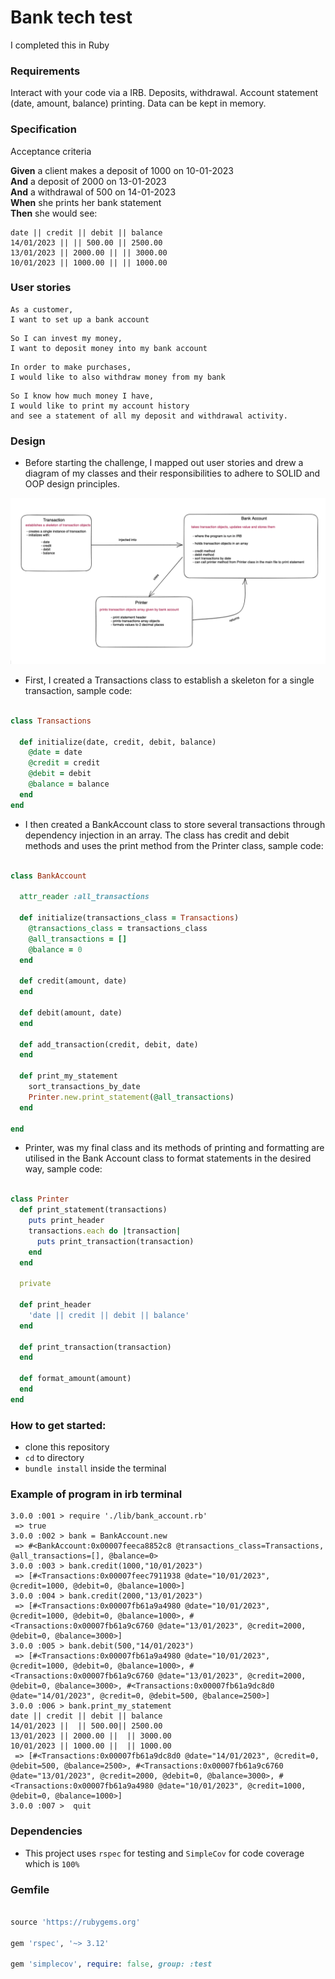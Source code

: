 # Bank tech test

I completed this in Ruby

### Requirements

Interact with your code via a IRB.
Deposits, withdrawal.
Account statement (date, amount, balance) printing.
Data can be kept in memory.

### Specification

Acceptance criteria

**Given** a client makes a deposit of 1000 on 10-01-2023  
**And** a deposit of 2000 on 13-01-2023  
**And** a withdrawal of 500 on 14-01-2023  
**When** she prints her bank statement  
**Then** she would see:

```
date || credit || debit || balance
14/01/2023 || || 500.00 || 2500.00
13/01/2023 || 2000.00 || || 3000.00
10/01/2023 || 1000.00 || || 1000.00
```

### User stories

```
As a customer, 
I want to set up a bank account
```
```
So I can invest my money, 
I want to deposit money into my bank account
```
```
In order to make purchases,
I would like to also withdraw money from my bank
```
```
So I know how much money I have,
I would like to print my account history 
and see a statement of all my deposit and withdrawal activity.
```


### Design

* Before starting the challenge, I mapped out user stories and drew a diagram of my classes and their responsibilities to adhere to SOLID and OOP design principles.

![alt text](https://raw.githubusercontent.com/aimeehorwood/bank_tech_test/main/planning_diagram.png)


* First, I created a Transactions class to establish a skeleton for a single transaction, sample code:


```ruby

class Transactions

  def initialize(date, credit, debit, balance)
    @date = date
    @credit = credit
    @debit = debit
    @balance = balance
  end
end
```

* I then created a BankAccount class to store several transactions through dependency injection in an array. The class has credit and debit methods and uses the print method from the Printer class, sample code: 


```ruby 

class BankAccount

  attr_reader :all_transactions

  def initialize(transactions_class = Transactions)
    @transactions_class = transactions_class
    @all_transactions = []
    @balance = 0
  end
  
  def credit(amount, date)
  end

  def debit(amount, date)
  end

  def add_transaction(credit, debit, date)
  end
  
  def print_my_statement
    sort_transactions_by_date
    Printer.new.print_statement(@all_transactions)
  end

end
```

* Printer, was my final class and its methods of printing and formatting are utilised in the Bank Account class to format statements in the desired way, sample code:

```ruby

class Printer
  def print_statement(transactions)
    puts print_header
    transactions.each do |transaction|
      puts print_transaction(transaction)
    end
  end

  private

  def print_header
    'date || credit || debit || balance'
  end

  def print_transaction(transaction)
  end

  def format_amount(amount)
  end
end

```


### How to get started:

* clone this repository
* `cd` to directory
* `bundle install` inside the terminal

### Example of program in irb terminal

```
3.0.0 :001 > require './lib/bank_account.rb'
 => true 
3.0.0 :002 > bank = BankAccount.new
 => #<BankAccount:0x00007feeca8852c8 @transactions_class=Transactions, @all_transactions=[], @balance=0> 
3.0.0 :003 > bank.credit(1000,"10/01/2023")
 => [#<Transactions:0x00007feec7911938 @date="10/01/2023", @credit=1000, @debit=0, @balance=1000>] 
3.0.0 :004 > bank.credit(2000,"13/01/2023")
 => [#<Transactions:0x00007fb61a9a4980 @date="10/01/2023", @credit=1000, @debit=0, @balance=1000>, #<Transactions:0x00007fb61a9c6760 @date="13/01/2023", @credit=2000, @debit=0, @balance=3000>] 
3.0.0 :005 > bank.debit(500,"14/01/2023")
 => [#<Transactions:0x00007fb61a9a4980 @date="10/01/2023", @credit=1000, @debit=0, @balance=1000>, #<Transactions:0x00007fb61a9c6760 @date="13/01/2023", @credit=2000, @debit=0, @balance=3000>, #<Transactions:0x00007fb61a9dc8d0 @date="14/01/2023", @credit=0, @debit=500, @balance=2500>] 
3.0.0 :006 > bank.print_my_statement
date || credit || debit || balance
14/01/2023 ||  || 500.00|| 2500.00
13/01/2023 || 2000.00 ||  || 3000.00
10/01/2023 || 1000.00 ||  || 1000.00
 => [#<Transactions:0x00007fb61a9dc8d0 @date="14/01/2023", @credit=0, @debit=500, @balance=2500>, #<Transactions:0x00007fb61a9c6760 @date="13/01/2023", @credit=2000, @debit=0, @balance=3000>, #<Transactions:0x00007fb61a9a4980 @date="10/01/2023", @credit=1000, @debit=0, @balance=1000>] 
3.0.0 :007 >  quit
```

### Dependencies
* This project uses `rspec` for testing and `SimpleCov` for code coverage which is `100%`

### Gemfile
```ruby

source 'https://rubygems.org'

gem 'rspec', '~> 3.12'

gem 'simplecov', require: false, group: :test

```



